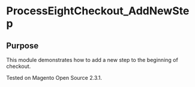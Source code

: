 # ProcessEightCheckout_AddNewStep

## Purpose

This module demonstrates how to add a new step to the beginning of checkout.

Tested on Magento Open Source 2.3.1.

